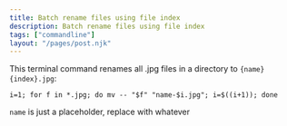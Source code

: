 ```yaml
---
title: Batch rename files using file index
description: Batch rename files using file index
tags: ["commandline"]
layout: "/pages/post.njk"
---
```


This terminal command renames all .jpg files in a directory to `{name}{index}.jpg`:

```console
i=1; for f in *.jpg; do mv -- "$f" "name-$i.jpg"; i=$((i+1)); done
```

`name` is just a placeholder, replace with whatever
